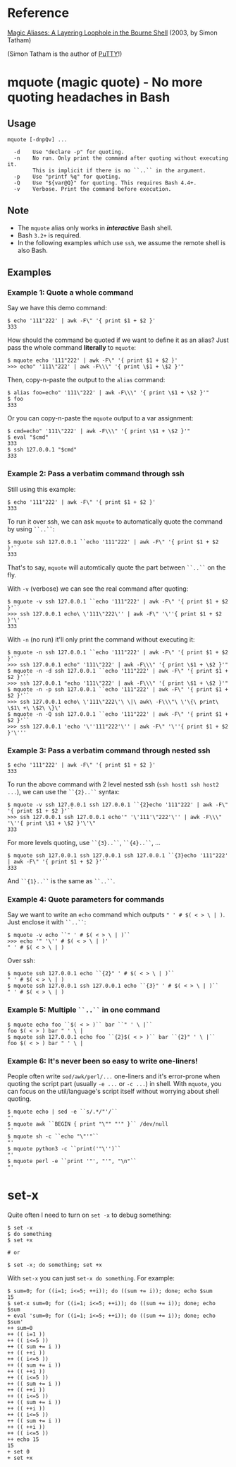 [magic]: https://www.chiark.greenend.org.uk/~sgtatham/aliases.html
[PuTTY]: https://www.chiark.greenend.org.uk/~sgtatham/putty/

# Reference

[Magic Aliases: A Layering Loophole in the Bourne Shell][magic] (2003, by Simon Tatham)

(Simon Tatham is the author of [PuTTY]!)

# mquote (magic quote) - No more quoting headaches in Bash

## Usage

~~~
mquote [-dnpQv] ...

  -d    Use "declare -p" for quoting.
  -n    No run. Only print the command after quoting without executing it.
        This is implicit if there is no ``..`` in the argument.
  -p    Use "printf %q" for quoting.
  -Q    Use "${var@Q}" for quoting. This requires Bash 4.4+.
  -v    Verbose. Print the command before execution.
~~~

## Note

* The `mquote` alias only works in ***interactive*** Bash shell.
* Bash `3.2+` is required.
* In the following examples which use `ssh`, we assume the remote shell is also Bash.

## Examples

### Example 1: Quote a whole command

Say we have this demo command:

~~~
$ echo '111"222' | awk -F\" '{ print $1 + $2 }'
333
~~~

How should the command be quoted if we want to define it as an alias? Just pass the whole command **literally** to `mquote`:

~~~
$ mquote echo '111"222' | awk -F\" '{ print $1 + $2 }'
>>> echo" '111\"222' | awk -F\\\" '{ print \$1 + \$2 }'"
~~~

Then, copy-n-paste the output to the `alias` command:

~~~
$ alias foo=echo" '111\"222' | awk -F\\\" '{ print \$1 + \$2 }'"
$ foo
333
~~~

Or you can copy-n-paste the `mquote` output to a var assignment:

~~~
$ cmd=echo" '111\"222' | awk -F\\\" '{ print \$1 + \$2 }'"
$ eval "$cmd"
333
$ ssh 127.0.0.1 "$cmd"
333
~~~

### Example 2: Pass a verbatim command through ssh

Still using this example:

~~~
$ echo '111"222' | awk -F\" '{ print $1 + $2 }'
333
~~~

To run it over ssh, we can ask `mquote` to automatically quote the command by using ``` ``..`` ```:

~~~
$ mquote ssh 127.0.0.1 ``echo '111"222' | awk -F\" '{ print $1 + $2 }'``
333
~~~

That's to say, `mquote` will automtically quote the part between ``` ``..`` ``` on the fly.

With `-v` (verbose) we can see the real command after quoting:

~~~
$ mquote -v ssh 127.0.0.1 ``echo '111"222' | awk -F\" '{ print $1 + $2 }'``
>>> ssh 127.0.0.1 echo\ \'111\"222\'' | awk -F\" '\''{ print $1 + $2 }'\'
333
~~~

With `-n` (no run) it'll only print the command without executing it:

~~~
$ mquote -n ssh 127.0.0.1 ``echo '111"222' | awk -F\" '{ print $1 + $2 }'``
>>> ssh 127.0.0.1 echo" '111\"222' | awk -F\\\" '{ print \$1 + \$2 }'"
$ mquote -n -d ssh 127.0.0.1 ``echo '111"222' | awk -F\" '{ print $1 + $2 }'``
>>> ssh 127.0.0.1 "echo '111\"222' | awk -F\\\" '{ print \$1 + \$2 }'"
$ mquote -n -p ssh 127.0.0.1 ``echo '111"222' | awk -F\" '{ print $1 + $2 }'``
>>> ssh 127.0.0.1 echo\ \'111\"222\'\ \|\ awk\ -F\\\"\ \'\{\ print\ \$1\ +\ \$2\ \}\'
$ mquote -n -Q ssh 127.0.0.1 ``echo '111"222' | awk -F\" '{ print $1 + $2 }'``
>>> ssh 127.0.0.1 'echo '\''111"222'\'' | awk -F\" '\''{ print $1 + $2 }'\'''
~~~

### Example 3: Pass a verbatim command through nested ssh

~~~
$ echo '111"222' | awk -F\" '{ print $1 + $2 }'
333
~~~

To run the above command with 2 level nested ssh (`ssh host1 ssh host2 ...`), we can use the ``` ``{2}..`` ``` syntax:

~~~
$ mquote -v ssh 127.0.0.1 ssh 127.0.0.1 ``{2}echo '111"222' | awk -F\" '{ print $1 + $2 }'``
>>> ssh 127.0.0.1 ssh 127.0.0.1 echo'" '\'111'\"222'\'' | awk -F\\\" '\''{ print \$1 + \$2 }'\'\"
333
~~~

For more levels quoting, use ``` ``{3}..`` ```, ``` ``{4}..`` ```, ...

~~~
$ mquote ssh 127.0.0.1 ssh 127.0.0.1 ssh 127.0.0.1 ``{3}echo '111"222' | awk -F\" '{ print $1 + $2 }'``
333
~~~

And ``` ``{1}..`` ``` is the same as ``` ``..`` ```.

### Example 4: Quote parameters for commands

Say we want to write an `echo` command which outputs `" ' # $( < > \ | )`. Just enclose it with ``` ``..`` ```:

~~~
$ mquote -v echo ``" ' # $( < > \ | )``
>>> echo '" '\'' # $( < > \ | )'
" ' # $( < > \ | )
~~~

Over ssh:

~~~
$ mquote ssh 127.0.0.1 echo ``{2}" ' # $( < > \ | )``
" ' # $( < > \ | )
$ mquote ssh 127.0.0.1 ssh 127.0.0.1 echo ``{3}" ' # $( < > \ | )``
" ' # $( < > \ | )
~~~

### Example 5: Multiple ``` ``..`` ``` in one command

~~~
$ mquote echo foo ``$( < > )`` bar ``" ' \ |``
foo $( < > ) bar " ' \ |
$ mquote ssh 127.0.0.1 echo foo ``{2}$( < > )`` bar ``{2}" ' \ |``
foo $( < > ) bar " ' \ |
~~~

### Example 6: It's never been so easy to write one-liners!

People often write `sed/awk/perl/...` one-liners and it's error-prone when quoting the
script part (usually `-e ...` or `-c ...`) in shell. With `mquote`, you can focus on
the util/language's script itself without worrying about shell quoting.

~~~
$ mquote echo | sed -e ``s/.*/"'/``
"'
$ mquote awk ``BEGIN { print "\"" "'" }`` /dev/null
"'
$ mquote sh -c ``echo "\"'"``
"'
$ mquote python3 -c ``print('"\'')``
"'
$ mquote perl -e ``print '"', "'", "\n"``
"'
~~~

# set-x

Quite often I need to turn on `set -x` to debug something:

~~~
$ set -x
$ do something
$ set +x

# or

$ set -x; do something; set +x
~~~

With `set-x` you can just `set-x do something`. For example:

~~~
$ sum=0; for ((i=1; i<=5; ++i)); do ((sum += i)); done; echo $sum
15
$ set-x sum=0; for ((i=1; i<=5; ++i)); do ((sum += i)); done; echo $sum
+ eval 'sum=0; for ((i=1; i<=5; ++i)); do ((sum += i)); done; echo $sum'
++ sum=0
++ (( i=1 ))
++ (( i<=5 ))
++ (( sum += i ))
++ (( ++i ))
++ (( i<=5 ))
++ (( sum += i ))
++ (( ++i ))
++ (( i<=5 ))
++ (( sum += i ))
++ (( ++i ))
++ (( i<=5 ))
++ (( sum += i ))
++ (( ++i ))
++ (( i<=5 ))
++ (( sum += i ))
++ (( ++i ))
++ (( i<=5 ))
++ echo 15
15
+ set 0
+ set +x
~~~
